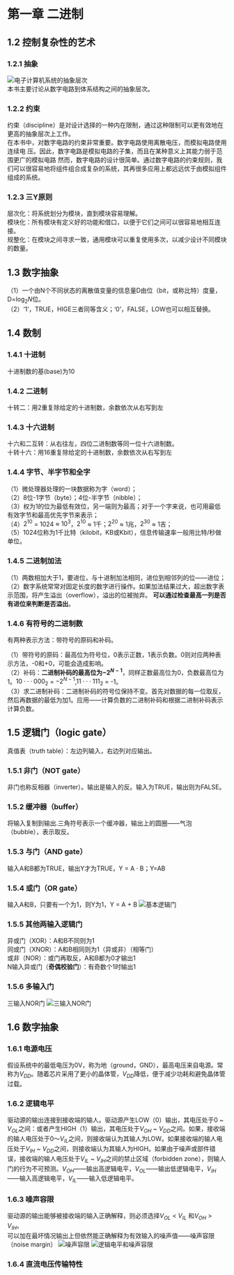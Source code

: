 # 第一章 二进制
## 1.2 控制复杂性的艺术
### 1.2.1 抽象
![电子计算机系统的抽象层次](images/1.png)  
本书主要讨论从数字电路到体系结构之间的抽象层次。

### 1.2.2 约束
约束（discipline）是对设计选择的一种内在限制，通过这种限制可以更有效地在更高的抽象层次上工作。  
在本书中，对数字电路的约束非常重要。数字电路使用离散电压，而模拟电路使用连续电
压。因此，数字电路是模拟电路的子集，而且在某种意义上其能力弱于范围更广的模拟电路
然而，数字电路的设计很简单。通过数字电路的约束规则，我们可以很容易地将组件组合成复杂的系统，其再很多应用上都远远优于由模拟组件组成的系统。

### 1.2.3 三Y原则
层次化：将系统划分为模块，直到模块容易理解。  
模块化：所有模块有定义好的功能和借口，以便于它们之间可以很容易地相互连接。  
规整化：在模块之间寻求一致，通用模块可以重复使用多次，以减少设计不同模块的数量。

## 1.3 数字抽象
（1）一个由N个不同状态的离散值变量的信息量D由位（bit，或称比特）度量，D=$\log_{2}N$位。  
（2）‘1’，TRUE，HIGE三者同等含义；‘0’，FALSE，LOW也可以相互替换。
## 1.4 数制
### 1.4.1 十进制
十进制数的基(base)为10

### 1.4.2 二进制
十转二：用2重复除给定的十进制数，余数依次从右写到左

### 1.4.3 十六进制
十六和二互转：从右往左，四位二进制数等同一位十六进制数。  
十转十六：用16重复除给定的十进制数，余数依次从右写到左

### 1.4.4 字节、半字节和全字
（1）微处理器处理的一块数据称为字（word）；  
（2）8位-1字节（byte）；4位-半字节（nibble）；  
（3）权为1的位为最低有效位，另一端则为最高；对于一个字来说，也可用最低有效字节和最高优先字节来表示；  
（4）$2^{10}$ = 1024 $\approx$ $10^{3}$，$2^{10}$ $\approx$ 1千；$2^{20}$ $\approx$ 1兆，$2^{30}$ $\approx$ 1吉；  
（5）1024位称为1千比特（kilobit，KB或Kbit），信息传输速率一般用比特/秒做单位。

### 1.4.5 二进制加法
（1）两数相加大于1，要进位，与十进制加法相同，进位到相邻列的位——进位；
（2）数字系统常常对固定长度的数字进行操作。如果加法结果过大，超出数字表示范围，将产生溢出（overflow），溢出的位被抛弃。   **可以通过检查最高一列是否有进位来判断是否溢出**。

### 1.4.6 有符号的二进制数
有两种表示方法：带符号的原码和补码。  

（1）带符号的原码：最高位为符号位，0表示正数，1表示负数。0则对应两种表示方法，-0和+0，可能会造成影响。  
（2）补码：**二进制补码的最高位为$-2^{N-1}$**，同样正数最高位为0，负数最高位为1。$10···000_{2}$ = $-2^{N-1}$,$11···111_{2}$ = -1。  
（3）求二进制补码：二进制补码的符号位保持不变。首先对数据的每一位取反，然后再数据的最低为加1。应用——计算负数的二进制补码和根据二进制补码表示计算负数。

## 1.5 逻辑门（logic gate）
真值表（truth table）：左边列输入，右边列对应输出。
### 1.5.1 非门（NOT gate）
非门也称反相器（inverter）。输出是输入的反。输入为TRUE，输出则为FALSE。
### 1.5.2 缓冲器（buffer）
将输入复制到输出.三角符号表示一个缓冲器，输出上的圆圈——气泡（bubble），表示取反。
### 1.5.3 与门（AND gate）
输入A和B都为TRUE，输出Y才为TRUE，Y = A · B；Y=AB
### 1.5.4 或门（OR gate）
输入A和B，只要有一个为1，则Y为1，Y = A + B
 ![基本逻辑门](images/2.png)
 ### 1.5.5 其他两输入逻辑门
 异或门（XOR）：A和B不同则为1  
 同或门（XNOR）：A和B相同则为1（异或非）（相等门）  
 或非（NOR）：或门再取反，A和B都为0才输出1  
 N输入异或门（**奇偶校验门**）：有奇数个1时输出1
### 1.5.6 多输入门
三输入NOR门
![三输入NOR门](images/3.png)
## 1.6 数字抽象
### 1.6.1 电源电压
假设系统中的最低电压为0V，称为地（ground，GND），最高电压来自电源。常称为$V_{DD}$。随着芯片采用了更小的晶体管，$V_{DD}$降低，便于减少功耗和避免晶体管过载。
### 1.6.2 逻辑电平
驱动源的输出连接到接收端的输人。驱动源产生LOW（0）输出，其电压处于0 ~ $V_{OL}$之间：或者产生HIGH（1）输出，其电压处于$V_{OH}$ ~ $V_{DD}$之间。如果，接收端的输人电压处于0～$V_{IL}$之间，则接收端认为其输人为LOW。如果接收端的输人电压处于$V_{IH}$ ~ $V_{DD}$之间，则接收端认为其输人为HIGH。如果由于噪声或部件错误，接收端的输人电压处于$V_{IL}$ ~ $V_{IH}$之间的禁止区域（forbidden zone），则输人门的行为不可预测。$V_{OH}$——输出高逻辑电平，$V_{OL}$——输出低逻辑电平，$V_{IH}$——输入高逻辑电平，$V_{IL}$——输入低逻辑电平。
### 1.6.3 噪声容限
驱动源的输出能够被接收端的输入正确解释，则必须选择$V_{OL}$ < $V_{IL}$ 和$V_{OH}$ > $V_{IH}$。  
可以加在最坏情况输出上但依然能正确解释为有效输入的噪声值——噪声容限（noise margin）
![噪声容限](images/4.png)
![逻辑电平和噪声容限](images/5.png)
### 1.6.4 直流电压传输特性